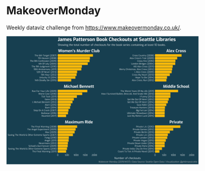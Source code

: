 
# MakeoverMonday

Weekly dataviz challenge from https://www.makeovermonday.co.uk/.

![](graphs/makeovermonday_2019w37.png)
